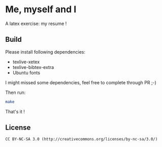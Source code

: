# Me, myself and I

A latex exercise: my resume !

## Build

Please install following dependencies:

  * texlive-xetex
  * texlive-bibtex-extra
  * Ubuntu fonts

I might missed some dependencies, feel free to complete through PR ;-)

Then run: 

```bash
make
```

That's it !

## License

```
CC BY-NC-SA 3.0 (http://creativecommons.org/licenses/by-nc-sa/3.0/)
```
